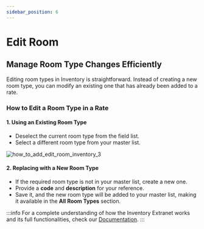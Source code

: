 ```yaml
---
sidebar_position: 6
---
```


# Edit Room

## Manage Room Type Changes Efficiently

Editing room types in Inventory is straightforward. Instead of creating a new room type, you can modify an existing one that has already been added to a rate.

### How to Edit a Room Type in a Rate

#### 1. Using an Existing Room Type
- Deselect the current room type from the field list.
- Select a different room type from your master list.

![how_to_add_edit_room_inventory_3](https://storage.travelgate.com/kbase/how_to_add_edit_room_inventory_3.jpg)

#### 2. Replacing with a New Room Type
- If the required room type is not in your master list, create a new one.
- Provide a **code** and **description** for your reference.
- Save it, and the new room type will be added to your master list, making it available in the **All Room Types** section.

:::info
For a complete understanding of how the Inventory Extranet works and its full functionalities, check our [Documentation](/docs/apps/inventory/extranet/overview).
:::
